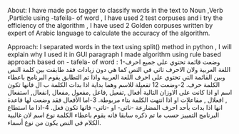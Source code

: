 About:
I have made pos tagger to classify words in the text to Noun ,Verb ,Particle using -tafeila- of word , I have used 2 test corpuses and i try the efficiency of the algorithm , I have used 2 Golden corpuses written by expert of Arabic language to calculate the accuracy of the algorithm.

Approach:
I separated words in the text using split() method in python , I will explain why I used it in GUI paragraph
I made algorithm using rule based approach based on - tafela- of word :
1-وضعت قائمة تحتوي على جميع احرف اللغة العربية ولان الاحرف تاتي في النص كما هي دون زيادات فقد طابقت بين كلمة النص وبين القائمة التي تحتوي على احرف اللغة العربية واذا تم التطابق يقوم البرنامج باعطاء الكلمة حرف.
2-وضعت 12 تفعيلة للاسم وهما بداية اذا بدات الكلمة ب ال فانها تكون اسم او اذا كانت على الاوزان التالية أفعال ,تفعيل ,فاعل ,مفعول ,مفعال ,انفعال, استفعال , افعلال , مفاعلات او اذا انتهت الكلمة بتاء مربوطة.
3-اما الأفعال فقد وضعت لها قاعدة انها اذا بدات بأحد احرف المضارعة -ناتي- او -تاتي- فانها تكون فعل.
4-اذا ما استطاع البرنامج التمييز حسب ما تم ذكره سابقا فانه يقوم باعطاء الكلمة نوع اسم لان غالبية الكلام في النص يكون من نوع أسماء.
